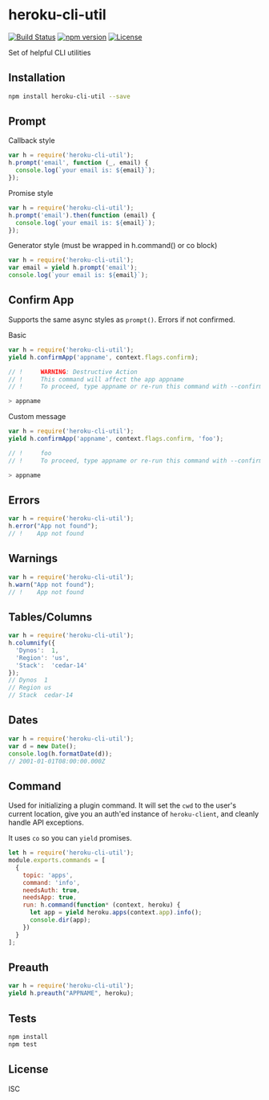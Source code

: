 # heroku-cli-util

[![Build Status](https://travis-ci.org/heroku/heroku-cli-util.svg?branch=master)](https://travis-ci.org/heroku/heroku-cli-util)
[![npm version](https://badge.fury.io/js/heroku-cli-util.svg)](http://badge.fury.io/js/heroku-cli-util)
[![License](https://img.shields.io/npm/l/heroku-cli-util.svg)](./LICENSE)

Set of helpful CLI utilities

## Installation

```sh
npm install heroku-cli-util --save
```

## Prompt

Callback style

```js
var h = require('heroku-cli-util');
h.prompt('email', function (_, email) {
  console.log(`your email is: ${email}`);
});
```

Promise style

```js
var h = require('heroku-cli-util');
h.prompt('email').then(function (email) {
  console.log(`your email is: ${email}`);
});
```

Generator style (must be wrapped in h.command() or co block)

```js
var h = require('heroku-cli-util');
var email = yield h.prompt('email');
console.log(`your email is: ${email}`);
```

## Confirm App

Supports the same async styles as `prompt()`. Errors if not confirmed.

Basic

```js
var h = require('heroku-cli-util');
yield h.confirmApp('appname', context.flags.confirm);

// !     WARNING: Destructive Action
// !     This command will affect the app appname
// !     To proceed, type appname or re-run this command with --confirm appname

> appname
```

Custom message

```js
var h = require('heroku-cli-util');
yield h.confirmApp('appname', context.flags.confirm, 'foo');

// !     foo
// !     To proceed, type appname or re-run this command with --confirm appname

> appname
```

## Errors

```js
var h = require('heroku-cli-util');
h.error("App not found");
// !    App not found
```

## Warnings

```js
var h = require('heroku-cli-util');
h.warn("App not found");
// !    App not found
```

## Tables/Columns

```js
var h = require('heroku-cli-util');
h.columnify({
  'Dynos':  1,
  'Region': 'us',
  'Stack':  'cedar-14'
});
// Dynos  1
// Region us
// Stack  cedar-14
```

## Dates

```js
var h = require('heroku-cli-util');
var d = new Date();
console.log(h.formatDate(d));
// 2001-01-01T08:00:00.000Z
```

## Command

Used for initializing a plugin command.
It will set the `cwd` to the user's current location,
give you an auth'ed instance of `heroku-client`,
and cleanly handle API exceptions.

It uses `co` so you can `yield` promises.

```js
let h = require('heroku-cli-util');
module.exports.commands = [
  {
    topic: 'apps',
    command: 'info',
    needsAuth: true,
    needsApp: true,
    run: h.command(function* (context, heroku) {
      let app = yield heroku.apps(context.app).info();
      console.dir(app);
    })
  }
];
```

## Preauth

```js
var h = require('heroku-cli-util');
yield h.preauth("APPNAME", heroku);
```

## Tests

```sh
npm install
npm test
```

## License

ISC
